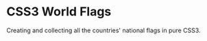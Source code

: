 CSS3 World Flags
================

Creating and collecting all the countries' national flags in pure CSS3.

